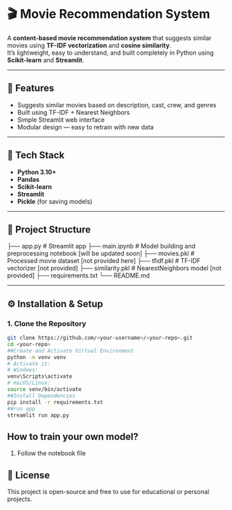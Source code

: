 # 🎬 Movie Recommendation System

A **content-based movie recommendation system** that suggests similar movies using **TF-IDF vectorization** and **cosine similarity**.  
It’s lightweight, easy to understand, and built completely in Python using **Scikit-learn** and **Streamlit**.

---

## 🚀 Features

- Suggests similar movies based on description, cast, crew, and genres  
- Built using TF-IDF + Nearest Neighbors  
- Simple Streamlit web interface  
- Modular design — easy to retrain with new data

---

## 🧠 Tech Stack

- **Python 3.10+**
- **Pandas**
- **Scikit-learn**
- **Streamlit**
- **Pickle** (for saving models)

---

## 📂 Project Structure

├── app.py # Streamlit app
├── main.ipynb # Model building and preprocessing notebook [will be updated soon]
├── movies.pkl # Processed movie dataset [not provided here]
├── tfidf.pkl # TF-IDF vectorizer [not provided]
├── similarity.pkl # NearestNeighbors model [not provided]
├── requirements.txt
└── README.md


---

## ⚙️ Installation & Setup

### 1. Clone the Repository
```bash
git clone https://github.com/<your-username>/<your-repo>.git
cd <your-repo>
##Create and Activate Virtual Environment
python -m venv venv
# Activate it:
# Windows:
venv\Scripts\activate
# macOS/Linux:
source venv/bin/activate
##Install Dependencies
pip install -r requirements.txt
##run app
streamlit run app.py
```
## How to train your own model?

1. Follow the notebook file

## 🧾 License

This project is open-source and free to use for educational or personal projects.

